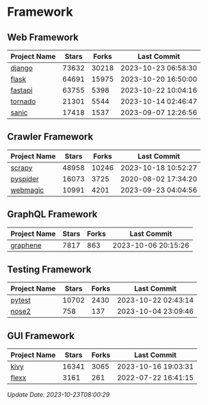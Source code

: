 # Framework

## Web Framework
| Project Name | Stars | Forks | Last Commit |
| ------------ | ----- | ----- | ----------- |
| [django](https://github.com/django/django) | 73632 | 30218 | 2023-10-23 06:58:30 |
| [flask](https://github.com/pallets/flask) | 64691 | 15975 | 2023-10-20 16:50:00 |
| [fastapi](https://github.com/tiangolo/fastapi) | 63755 | 5398 | 2023-10-22 10:04:16 |
| [tornado](https://github.com/tornadoweb/tornado) | 21301 | 5544 | 2023-10-14 02:46:47 |
| [sanic](https://github.com/sanic-org/sanic) | 17418 | 1537 | 2023-09-07 12:26:56 |

## Crawler Framework
| Project Name | Stars | Forks | Last Commit |
| ------------ | ----- | ----- | ----------- |
| [scrapy](https://github.com/scrapy/scrapy) | 48958 | 10246 | 2023-10-18 10:52:27 |
| [pyspider](https://github.com/binux/pyspider) | 16073 | 3725 | 2020-08-02 17:34:20 |
| [webmagic](https://github.com/code4craft/webmagic) | 10991 | 4201 | 2023-09-23 04:04:56 |

## GraphQL Framework
| Project Name | Stars | Forks | Last Commit |
| ------------ | ----- | ----- | ----------- |
| [graphene](https://github.com/graphql-python/graphene) | 7817 | 863 | 2023-10-06 20:15:26 |

## Testing Framework
| Project Name | Stars | Forks | Last Commit |
| ------------ | ----- | ----- | ----------- |
| [pytest](https://github.com/pytest-dev/pytest) | 10702 | 2430 | 2023-10-22 02:43:14 |
| [nose2](https://github.com/nose-devs/nose2) | 758 | 137 | 2023-10-04 23:09:46 |

## GUI Framework
| Project Name | Stars | Forks | Last Commit |
| ------------ | ----- | ----- | ----------- |
| [kivy](https://github.com/kivy/kivy) | 16341 | 3065 | 2023-10-16 19:03:31 |
| [flexx](https://github.com/flexxui/flexx) | 3161 | 261 | 2022-07-22 16:41:15 |

*Update Date: 2023-10-23T08:00:29*